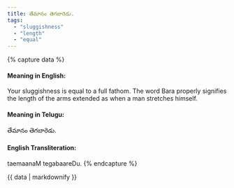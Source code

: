 ```yaml
---
title: తేమానం తెగబారెడు.
tags:
  - "sluggishness"
  - "length"
  - "equal"
---
```


{% capture data %}
#### Meaning in English:
Your sluggishness is equal to a full fathom.
The word Bara properly signifies the length of the arms extended as when a man stretches himself.

#### Meaning in Telugu:
తేమానం తెగబారెడు.

#### English Transliteration:
taemaanaM tegabaareDu.
{% endcapture %}

<div class="notice">{{ data | markdownify }}</div>

